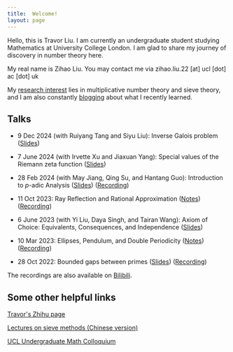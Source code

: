 ```yaml
---
title:  Welcome!
layout: page
---
```

Hello, this is Travor Liu. I am currently an undergraduate student studying Mathematics at University College London. I am glad to share my journey of discovery in number theory here.

My real name is Zihao Liu. You may contact me via zihao.liu.22 [at] ucl [dot] ac [dot] uk

My [research interest](/research/) lies in multiplicative number theory and sieve theory, and I am also constantly [blogging](/blogs/) about what I recently learned.

## Talks

- 9 Dec 2024 (with Ruiyang Tang and Siyu Liu): Inverse Galois problem ([Slides](files/inverse-galois-problem.pdf))

- 7 June 2024 (with Irvette Xu and Jiaxuan Yang): Special values of the Riemann zeta function ([Slides](files/zeta-values.pdf))

- 28 Feb 2024 (with May Jiang, Qing Su, and Hantang Guo): Introduction to $p$-adic Analysis ([Slides](https://ucl-ug-col.github.io/past/slides/28feb24.pdf)) ([Recording](https://www.youtube.com/watch?v=0rtHSvbxd9s))

- 11 Oct 2023: Ray Reflection and Rational Approximation ([Notes](https://ucl-ug-col.github.io/past/notes/11oct23.pdf)) ([Recording](https://www.youtube.com/watch?v=gJHOogkgaA4&t=11s))

- 6 June 2023 (with Yi Liu, Daya Singh, and Tairan Wang): Axiom of Choice: Equivalents, Consequences, and Independence ([Slides](files/ac-slides.pdf))

- 10 Mar 2023: Ellipses, Pendulum, and Double Periodicity ([Notes](https://ucl-ug-col.github.io/past/notes/10mar23.pdf)) ([Recording]((https://www.youtube.com/watch?v=gtAM2S-vND4)))

- 28 Oct 2022: Bounded gaps between primes ([Slides](https://ucl-ug-col.github.io/past/slides/28oct22.pdf)) ([Recording]((https://www.youtube.com/watch?v=W5cDx4IEhS4)))

The recordings are also available on [Bilibili](https://space.bilibili.com/27074620/video).

## Some other helpful links

[Travor's Zhihu page](https://www.zhihu.com/people/travorlzh/posts)

[Lectures on sieve methods (Chinese version)](files/sieves.pdf)

[UCL Undergraduate Math Colloquium](https://ucl-ug-col.github.io/)